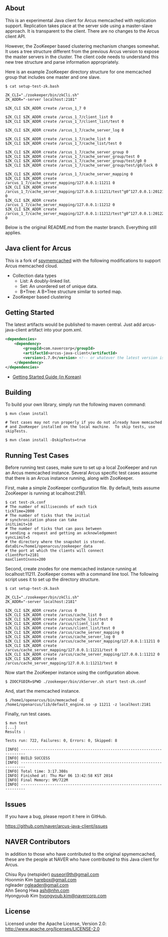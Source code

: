 ## About

This is an experimental Java client for Arcus memcached with
replication support.  Replication takes place at the server side using
a master-slave approach.  It is transparent to the client.  There are
no changes to the Arcus client API.

However, the ZooKeeper based clustering mechanism changes somewhat.
It uses a tree structure different from the previous Arcus version to
expose the master servers in the cluster.  The client code needs to
understand this new tree structure and parse information
appropriately.

Here is an example ZooKeeper directory structure for one memcached
group that includes one master and one slave.

```
$ cat setup-test-zk.bash

ZK_CLI="./zookeeper/bin/zkCli.sh"
ZK_ADDR="-server localhost:2181"

$ZK_CLI $ZK_ADDR create /arcus_1_7 0

$ZK_CLI $ZK_ADDR create /arcus_1_7/client_list 0
$ZK_CLI $ZK_ADDR create /arcus_1_7/client_list/test 0

$ZK_CLI $ZK_ADDR create /arcus_1_7/cache_server_log 0

$ZK_CLI $ZK_ADDR create /arcus_1_7/cache_list 0
$ZK_CLI $ZK_ADDR create /arcus_1_7/cache_list/test 0

$ZK_CLI $ZK_ADDR create /arcus_1_7/cache_server_group 0
$ZK_CLI $ZK_ADDR create /arcus_1_7/cache_server_group/test 0
$ZK_CLI $ZK_ADDR create /arcus_1_7/cache_server_group/test/g0 0
$ZK_CLI $ZK_ADDR create /arcus_1_7/cache_server_group/test/g0/lock 0

$ZK_CLI $ZK_ADDR create /arcus_1_7/cache_server_mapping 0
$ZK_CLI $ZK_ADDR create /arcus_1_7/cache_server_mapping/127.0.0.1:11211 0
$ZK_CLI $ZK_ADDR create /arcus_1_7/cache_server_mapping/127.0.0.1:11211/test^g0^127.0.0.1:20121^ 0
$ZK_CLI $ZK_ADDR create /arcus_1_7/cache_server_mapping/127.0.0.1:11212 0
$ZK_CLI $ZK_ADDR create /arcus_1_7/cache_server_mapping/127.0.0.1:11212/test^g0^127.0.0.1:20122^ 0
```

Below is the original README.md from the master branch.  Everything
still applies.

## Java client for Arcus

This is a fork of [spymemcached][spymemcached] with the following modifications
to support Arcus memcached cloud.

- Collection data types
	- List: A doubly-linked list.
	- Set: An unordered set of unique data.
	- B+Tree: A B+Tree structure similar to sorted map.
- ZooKeeper based clustering

[spymemcached]: https://code.google.com/p/spymemcached/ "spymemcached"

## Getting Started

The latest artifacts would be published to maven central.
Just add arcus-java-client artifact into your pom.xml.

```xml
<dependencies>
	<dependency>
		<groupId>com.navercorp</groupId>
		<artifactId>arcus-java-client</artifactId>
		<version>1.7.0</version> <!-- or whatever the latest version is -->
	</dependency>
</dependencies>
```

- [Getting Started Guide (in Korean)][getting-started-guide]

[getting-started-guide]: http://yobi.navercorp.com/openarcus/arcus-java-client/code/master/docs/arcus-java-client-getting-started.md "guide"

## Building

To build your own library, simply run the following maven command:

```
$ mvn clean install

# Test cases may not run properly if you do not already have memcached
# and ZooKeeper installed on the local machine.  To skip tests, use skipTests.

$ mvn clean install -DskipTests=true
```

## Running Test Cases

Before running test cases, make sure to set up a local ZooKeeper and run
an Arcus memcached instance.  Several Arcus specific test cases assume that
there is an Arcus instance running, along with ZooKeeper.

First, make a simple ZooKeeper configuration file.  By default, tests assume
ZooKeeper is running at localhost:2181.
```
$ cat test-zk.conf
# The number of milliseconds of each tick
tickTime=2000
# The number of ticks that the initial 
# synchronization phase can take
initLimit=10
# The number of ticks that can pass between 
# sending a request and getting an acknowledgement
syncLimit=5
# the directory where the snapshot is stored.
dataDir=/home1/openarcus/zookeeper_data
# the port at which the clients will connect
clientPort=2181
maxClientCnxns=200
```

Second, create znodes for one memcached instance running at localhost:11211.
ZooKeeper comes with a command line tool.  The following script uses it to
set up the directory structure.
```
$ cat setup-test-zk.bash

ZK_CLI="./zookeeper/bin/zkCli.sh"
ZK_ADDR="-server localhost:2181"

$ZK_CLI $ZK_ADDR create /arcus 0
$ZK_CLI $ZK_ADDR create /arcus/cache_list 0
$ZK_CLI $ZK_ADDR create /arcus/cache_list/test 0
$ZK_CLI $ZK_ADDR create /arcus/client_list 0
$ZK_CLI $ZK_ADDR create /arcus/client_list/test 0
$ZK_CLI $ZK_ADDR create /arcus/cache_server_mapping 0
$ZK_CLI $ZK_ADDR create /arcus/cache_server_log 0
$ZK_CLI $ZK_ADDR create /arcus/cache_server_mapping/127.0.0.1:11211 0
$ZK_CLI $ZK_ADDR create /arcus/cache_server_mapping/127.0.0.1:11211/test 0
$ZK_CLI $ZK_ADDR create /arcus/cache_server_mapping/127.0.0.1:11212 0
$ZK_CLI $ZK_ADDR create /arcus/cache_server_mapping/127.0.0.1:11212/test 0
```

Now start the ZooKeeper instance using the configuration above.
```
$ ZOOCFGDIR=$PWD ./zookeeper/bin/zkServer.sh start test-zk.conf
```

And, start the memcached instance.
```
$ /home1/openarcus/bin/memcached -E /home1/openarcus/lib/default_engine.so -p 11211 -z localhost:2181
```

Finally, run test cases.
```
$ mvn test
[...]
Results :

Tests run: 722, Failures: 0, Errors: 0, Skipped: 8

[INFO] ------------------------------------------------------------------------
[INFO] BUILD SUCCESS
[INFO] ------------------------------------------------------------------------
[INFO] Total time: 3:17.308s
[INFO] Finished at: Thu Mar 06 13:42:58 KST 2014
[INFO] Final Memory: 9M/722M
[INFO] ------------------------------------------------------------------------
```

## Issues

If you have a bug, please report it here in GitHub.

https://github.com/naver/arcus-java-client/issues

## NAVER Contributors

In addition to those who have contributed to the original spymemcached, these
are the people at NAVER who have contributed to this Java client for Arcus.

Chisu Ryu (netspider) <puseori9th@gmail.com>  
Hoonmin Kim <harebox@gmail.com>  
ngleader <ngleader@gmail.com>  
Ahn Seong Hwa <ash@nhn.com>  
Hyongyoub Kim <hyongyoub.kim@navercorp.com>  

## License

Licensed under the Apache License, Version 2.0: http://www.apache.org/licenses/LICENSE-2.0
